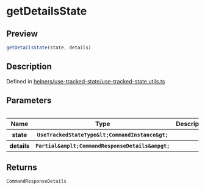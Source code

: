 
      
# getDetailsState

<div class="api-docs__section" data-reactroot="">

## Preview

</div><div class="api-docs__preview fn" data-reactroot="">

```ts
getDetailsState(state, details)
```

</div><div class="api-docs__section" data-reactroot="">

## Description

</div><div class="api-docs__description" data-reactroot=""><span class="api-docs__do-not-parse">



</span></div><div class="api-docs__definition" data-reactroot="">

Defined in [helpers/use-tracked-state/use-tracked-state.utils.ts](https://github.com/BetterTyped/hyper-fetch/blob/089b54eb/packages/react/src/helpers/use-tracked-state/use-tracked-state.utils.ts#L14)

</div><div class="api-docs__section" data-reactroot="">

## Parameters

</div><div class="api-docs__parameters" data-reactroot=""><table>

<table><thead><tr><th>Name</th><th>Type</th><th>Description</th></tr></thead><tbody><tr><th>state</th><th><code><span class="api-type__type ">UseTrackedStateType</span><span class="api-type__symbol">&amplt;</span><span class="api-type__type ">CommandInstance</span><span class="api-type__symbol">&ampgt;</span></code></th><th><div class="api-docs__description"><span class="api-docs__do-not-parse">



</span></div></th></tr><tr><th>details</th><th><code><span class="api-type__type ">Partial</span><span class="api-type__symbol">&amplt;</span><span class="api-type__type ">CommandResponseDetails</span><span class="api-type__symbol">&ampgt;</span></code></th><th><div class="api-docs__description"><span class="api-docs__do-not-parse">



</span></div></th></tr></tbody></table>

</table></div><div class="api-docs__section" data-reactroot="">

## Returns

</div><div class="api-docs__returns" data-reactroot="">

```ts
CommandResponseDetails
```

</div>